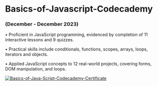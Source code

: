 # Basics-of-Javascript-Codecademy

### (December - December 2023)
•	Proficient in JavaScript programming, evidenced by completion of 11 interactive lessons and 9 quizzes.

•	Practical skills include conditionals, functions, scopes, arrays, loops, iterators and objects.

•	Applied JavaScript concepts to 12 real-world projects, covering forms, DOM manipulation, and loops.



<a href="https://ibb.co/w7SsgvR"><img src="https://i.ibb.co/428dtQ7/Basics-of-Java-Script-Codecademy-Certificate.jpg" alt="Basics-of-Java-Script-Codecademy-Certificate"  ></a>
